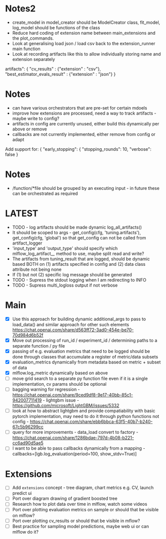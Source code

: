 # Notes2

- create_model in model_creator should be ModelCreator class, fit_model, log_model should be functions of the class
- Reduce hard coding of extension name between main_extensions and the plot_commands.
- Look at generalising load json / load csv back to the extension_runner main function
- Look at recording artifacts like this to allow individually storing name and extension separately

artifacts": {
        "cv_results" : {"extension" : "csv"},
        "best_estimator_evals_result" : {"extension" : "json"}
    }

# Notes
- can have various orchestrators that are pre-set for certain mdoels
- improve how extensions are processed, need a way to track artifacts - maybe write to config?
- artifacts in config are currently unused, either build this dynamically per above or remove
- callbacks are not currently implemented, either remove from config or adapt

Add support for:
{
"early_stopping": {
"stopping_rounds": 10,
"verbose": false
}

# Notes
- /function/*file should be grouped by an executing input - in future these can be orchestrated as required
# LATEST

- TODO - log artifacts should be made dynamic log_all_artifacts()
- It should be scoped to args - get_config(cfg, 'tuning.artifacts'), get_config(cfg, 'global') so that get_config can not be called from artifact_logger
- 'input_type' and 'output_type' should specify which mlflow_log_artifact_*_* method to use, maybe split read and write?
- The artifacts from tuning_result that are logged, should be dynamic based BOTH on (1) artifacts specified in config and (2) data class attribute not being none
- If (1) but not (2) specific log message should be generated
- TODO - Supress the stdout logging when I am redirecting to INFO
- TODO - Supress multi_logloss output if not verbose

# Main
- [x] Use this approach for building dynamic additional_args to pass to load_data() and similar approach for other such elements https://chat.openai.com/share/d563ff72-3ad0-454e-be70-70d984d6b52f
- [x] Move out processing of run_id / experiment_id / determining paths to a separate function / py file
- [x] passing of e.g. evaluation metrics that need to be logged should be done through classes that accumulate a register of metric/data subsets
- [x] evaluation_metrics dynamically from metadata based on metric + subset of data
- [x] mlflow.log_metric dynamically based on above
- [ ] move grid search to a separate py function file even if it is a single implementation, cv params should be optional
- [ ] bagging warning for regression - https://chat.openai.com/share/9ced9df8-9e17-40bb-85c1-942007711419 - lightgbm issue - https://github.com/microsoft/LightGBM/issues/5332
- [ ] look at how to abstract lightgbm and provide compatiability with basic pytorch implementation, may need to do it through python functions not config - https://chat.openai.com/share/ebb6bbca-63f5-40b7-b240-67c5b96299cc
- [ ] query for more improvements - data_load convert to factory - https://chat.openai.com/share/1286bdae-797d-4b08-b221-cc6ad90d5ae5
- [ ] I want to be able to pass callbacks dynamically from a mapping - callbacks=[lgb.log_evaluation(period=100, show_stdv=True)]
# Extensions
- [ ] Add `extensions` concept - tree diagram, chart metrics e.g. CV, launch predict ui
- [ ] Port over diagram drawing of gradient boosted tree
- [ ] Research how to plot data over time in mlflow, watch some videos
- [ ] Port over plotting evaluation metrics on sample or should that be visible on mlflow?
- [ ] Port over plotting cv_results or should that be visible in mflow?
- [ ] Best practice for sampling model predictions, maybe web ui or can mlflow do it?